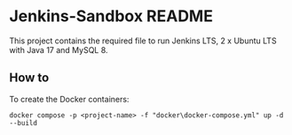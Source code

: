 # Jenkins-Sandbox README

This project contains the required file to run Jenkins LTS, 2 x Ubuntu LTS with Java 17 and MySQL 8.

## How to
To create the Docker containers:

`docker compose -p <project-name> -f "docker\docker-compose.yml" up -d --build`
